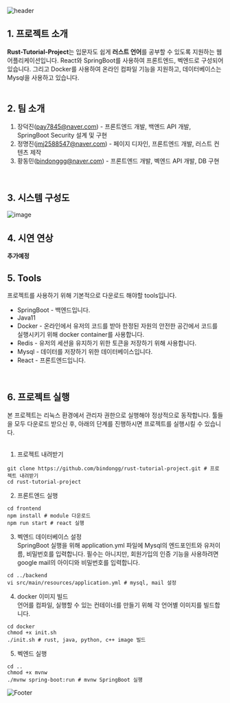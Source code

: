 ![header](https://capsule-render.vercel.app/api?type=waving&color=F68400&height=100&section=header&text=Rust%20Tutorial%20Web%20Application&fontSize=40)

## 1. 프로젝트 소개
 **Rust-Tutorial-Project**는 입문자도 쉽게 **러스트 언어**를 공부할 수 있도록 지원하는 웹어플리케이션입니다. React와 SpringBoot를 사용하여 프론트엔드, 벡엔드로 구성되어 있습니다. 그리고 Docker를 사용하여 온라인 컴파일 기능을 지원하고, 데이터베이스는 Mysql을 사용하고 있습니다.  
   <br>
 
 ## 2. 팀 소개
 1. 장덕진(pay7845@naver.com) - 프론트엔드 개발, 백엔드 API 개발, SpringBoot Security 설계 및 구현
 2. 정명진(jmj2588547@naver.com) - 페이지 디자인, 프론트엔드 개발, 러스트 컨텐츠 제작
 3. 황동민(bindonggg@naver.com) - 프론트엔드 개발, 벡엔드 API 개발, DB 구현
   <br>  
 
 ## 3. 시스템 구성도
 ![image](https://user-images.githubusercontent.com/64681410/193783821-4060f448-26c5-4124-b54e-6e4eecd74788.png)
  <br>  

## 4. 시연 연상
**추가예정**
  <br>  

## 5. Tools
 프로젝트를 사용하기 위해 기본적으로 다운로드 해야할 tools입니다.
 * SpringBoot - 백엔드입니다.
 * Java11
 * Docker - 온라인에서 유저의 코드를 받아 한정된 자원의 안전한 공간에서 코드를 실행시키기 위해 docker container를 사용합니다.
 * Redis - 유저의 세션을 유지하기 위한 토큰을 저장하기 위해 사용합니다.
 * Mysql - 데이터를 저장하기 위한 데이터베이스입니다.
 * React - 프론트엔드입니다.  
  <br>

## 6. 프로젝트 실행
 본 프로젝트는 리눅스 환경에서 관리자 권한으로 실행해야 정상적으로 동작합니다. 툴들을 모두 다운로드 받으신 후, 아래의 단계를 진행하시면 프로젝트를 실행시킬 수 있습니다.   
  <br>
 1. 프로젝트 내려받기
 ```
 git clone https://github.com/bindongg/rust-tutorial-project.git # 프로젝트 내려받기
 cd rust-tutorial-project
 ```
 2. 프론트엔드 실행
 ```
 cd frontend
 npm install # module 다운로드
 npm run start # react 실행
 ```  
 3. 벡엔드 데이터베이스 설정  
 SpringBoot 실행을 위해 application.yml 파일에 Mysql의 엔드포인트와 유저이름, 비밀번호를 입력합니다. 필수는 아니지만, 회원가입의 인증 기능을 사용하려면 google mail의 아이디와 비밀번호를 입력합니다.
 ```
 cd ../backend
 vi src/main/resources/application.yml # mysql, mail 설정
 ```
 4. docker 이미지 빌드  
 언어를 컴파일, 실행할 수 있는 컨테이너를 만들기 위해 각 언어별 이미지를 빌드합니다.
 ```
 cd docker
 chmod +x init.sh
 ./init.sh # rust, java, python, c++ image 빌드
 ```  
 5. 벡엔드 실행
```
cd ..
chmod +x mvnw
./mvnw spring-boot:run # mvnw SpringBoot 실행
```

![Footer](https://capsule-render.vercel.app/api?type=waving&color=F68400&height=200&section=footer)
